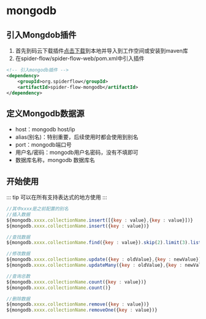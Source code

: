 # mongodb

## 引入Mongdob插件
1. 首先到码云下载插件[点击下载](https://gitee.com/ssssssss-team/spider-flow-mongodb)到本地并导入到工作空间或安装到maven库
2. 在spider-flow/spider-flow-web/pom.xml中引入插件
```xml
<!-- 引入mongodb插件 -->
<dependency>
	<groupId>org.spiderflow</groupId>
	<artifactId>spider-flow-mongodb</artifactId>
</dependency>
```
## 定义Mongodb数据源
- host：mongodb host/ip
- alias(别名)：特别重要，后续使用时都会使用到别名
- port：mongodb端口号
- 用户名/密码：mongodb用户名密码，没有不填即可
- 数据库名称，mongodb 数据库名

## 开始使用
::: tip 
可以在所有支持表达式的地方使用
:::

``` javascript
//其中xxxx是之前配置的别名
//插入数据
${mongodb.xxxx.collectionName.insert([{key : value},{key : value}])}
${mongodb.xxxx.collectionName.insert({key : value})}
```
``` javascript
//查找数据
${mongodb.xxxx.collectionName.find({key : value}).skip(2).limit(3).list()}
```
``` javascript
//修改数据
${mongodb.xxxx.collectionName.update({key : oldValue},{key : newValue})}
${mongodb.xxxx.collectionName.updateMany({key : oldValue},{key : newValue})}
```
``` javascript
//查询总数
${mongodb.xxxx.collectionName.count({key : value})}
${mongodb.xxxx.collectionName.count()}
```
``` javascript
//删除数据
${mongodb.xxxx.collectionName.remove({key : value})}
${mongodb.xxxx.collectionName.removeOne({key : value})}
```
